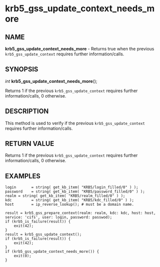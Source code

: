 # krb5_gss_update_context_needs_more

## NAME

**krb5_gss_update_context_needs_more** - Returns true when the previous `krb5_gss_update_context` requires further information/calls.

## SYNOPSIS

*int* **krb5_gss_update_context_needs_more**();

Returns 1 if the previous `krb5_gss_update_context` requires further information/calls, 0 otherwise.

## DESCRIPTION

This method is used to verify if the previous `krb5_gss_update_context` requires further information/calls.

## RETURN VALUE


Returns 1 if the previous `krb5_gss_update_context` requires further information/calls, 0 otherwise.

## EXAMPLES

```nasl
login       = string( get_kb_item( "KRB5/login_filled/0" ) );
password    = string( get_kb_item( "KRB5/password_filled/0" ) );
realm = string( get_kb_item( "KRB5/realm_filled/0" ) );
kdc         = string( get_kb_item( "KRB5/kdc_filled/0" ) );
host        = ip_reverse_lookup(); # must be a domain name.

result = krb5_gss_prepare_context(realm: realm, kdc: kdc, host: host, service: 'cifs', user: login, password: passwod);
if (krb5_is_failure(result)) {
	exit(42);
}
result = krb5_gss_update_context();
if (krb5_is_failure(result)) {
	exit(42);
}
if (krb5_gss_update_context_needs_more()) {
	exit(0);	
}
```

